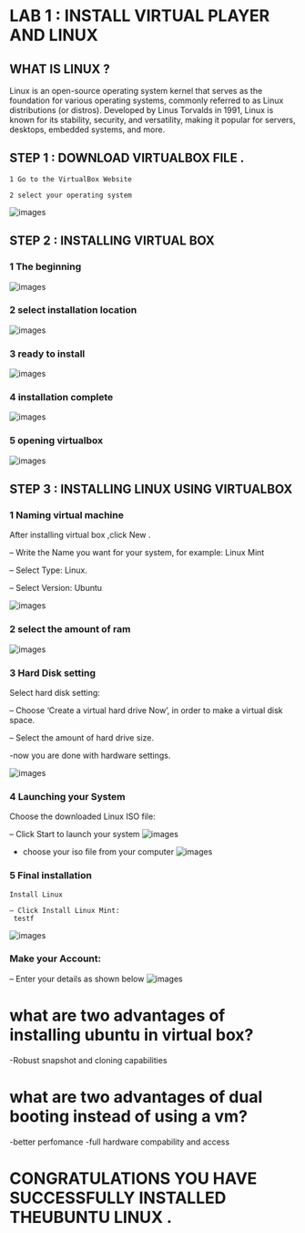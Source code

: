 # LAB 1 : INSTALL VIRTUAL PLAYER AND LINUX

## WHAT IS LINUX ?
Linux is an open-source operating system kernel that serves as the
foundation for various operating systems, commonly referred to as
Linux distributions (or distros). Developed by Linus Torvalds in
1991, Linux is known for its stability, security, and versatility,
making it popular for servers, desktops, embedded systems, and
more.
## STEP 1 : DOWNLOAD VIRTUALBOX FILE .

    1 Go to the VirtualBox Website

    2 select your operating system
![images](./images/photo1.png)

## STEP 2 : INSTALLING VIRTUAL BOX
    
 ### 1 The beginning
![images](./images/photo2.png)
 ### 2 select installation location
![images](./images/photo3.png)
 ### 3 ready to install
![images](./images/photo4.png)
 ### 4 installation complete 
![images](./images/photo5.png)
 ### 5 opening virtualbox
![images](./images/photo6.png)
## STEP 3 : INSTALLING LINUX USING VIRTUALBOX
### 1 Naming virtual machine

   After installing virtual box ,click New .

   – Write the Name you want for your system, for example: Linux Mint

   – Select Type: Linux.

   – Select Version: Ubuntu
   
![images](./images/photo7.png)
### 2 select the amount of ram
![images](./images/photo8.png)

### 3 Hard Disk setting
  Select hard disk setting:

  – Choose ‘Create a virtual hard drive Now’, in order to make a virtual disk space.

  – Select the amount of hard drive size.

  -now you are done with hardware settings.

![images](./images/photo9.png) 
### 4 Launching your System

   Choose the downloaded Linux ISO file:

   – Click Start to launch your system
![images](./images/photo9.png)
  - choose your iso file from your computer
![images](./images/photo10.png)
  
### 5 Final installation

    Install Linux

    – Click Install Linux Mint:
     testf
![images](./images/photo11.png)

### Make your Account:

– Enter your details as shown below
![images](./images/photo12.png)

# what are two advantages of installing ubuntu in virtual box?
-Robust snapshot and cloning capabilities
# what are two advantages of dual booting instead of using a vm?
-better perfomance
-full hardware compability and access

# CONGRATULATIONS YOU HAVE SUCCESSFULLY INSTALLED THEUBUNTU LINUX .